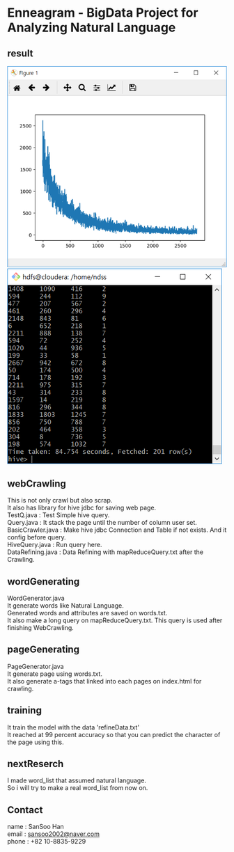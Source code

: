 Enneagram - BigData Project for Analyzing Natural Language
==========================================================

result
------
![costGraph](result/costGraph.png)
![execution](result/execution.png)

webCrawling
----------
This is not only crawl but also scrap.<br>
It also has library for hive jdbc for saving web page.<br>
TestQ.java : Test Simple hive query.<br>
Query.java : It stack the page until the number of column user set.<br>
BasicCrawler.java : Make hive jdbc Connection and Table if not exists. And it config before query.<br>
HiveQuery.java : Run query here.<br>
DataRefining.java : Data Refining with mapReduceQuery.txt after the Crawling.

wordGenerating
--------------
WordGenerator.java<br>
It generate words like Natural Language.<br>
Generated words and attributes are saved on words.txt.<br>
It also make a long query on mapReduceQuery.txt. This query is used after finishing WebCrawling.

pageGenerating
--------------
PageGenerator.java<br>
It generate page using words.txt.<br>
It also generate a-tags that linked into each pages on index.html for crawling.

training
--------
It train the model with the data 'refineData.txt'<br>
It reached at 99 percent accuracy so that you can predict the character of the page using this.

nextReserch
-----------
I made word_list that assumed natural language.<br>
So i will try to make a real word_list from now on.

Contact
----------
name : SanSoo Han<br>
email : sansoo2002@naver.com<br>
phone : +82 10-8835-9229